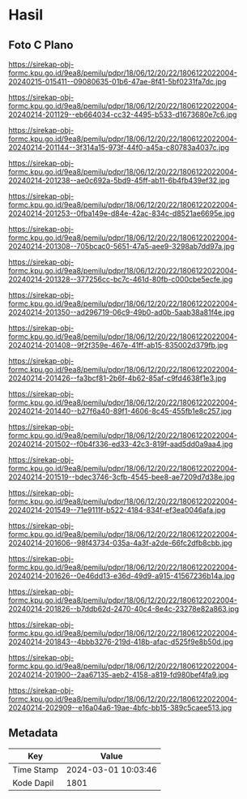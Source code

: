 # Hasil

## Foto C Plano

https://sirekap-obj-formc.kpu.go.id/9ea8/pemilu/pdpr/18/06/12/20/22/1806122022004-20240215-015411--09080635-01b6-47ae-8f41-5bf0231fa7dc.jpg

https://sirekap-obj-formc.kpu.go.id/9ea8/pemilu/pdpr/18/06/12/20/22/1806122022004-20240214-201129--eb664034-cc32-4495-b533-d1673680e7c6.jpg

https://sirekap-obj-formc.kpu.go.id/9ea8/pemilu/pdpr/18/06/12/20/22/1806122022004-20240214-201144--3f314a15-973f-44f0-a45a-c80783a4037c.jpg

https://sirekap-obj-formc.kpu.go.id/9ea8/pemilu/pdpr/18/06/12/20/22/1806122022004-20240214-201238--ae0c692a-5bd9-45ff-ab11-6b4fb439ef32.jpg

https://sirekap-obj-formc.kpu.go.id/9ea8/pemilu/pdpr/18/06/12/20/22/1806122022004-20240214-201253--0fba149e-d84e-42ac-834c-d8521ae6695e.jpg

https://sirekap-obj-formc.kpu.go.id/9ea8/pemilu/pdpr/18/06/12/20/22/1806122022004-20240214-201308--705bcac0-5651-47a5-aee9-3298ab7dd97a.jpg

https://sirekap-obj-formc.kpu.go.id/9ea8/pemilu/pdpr/18/06/12/20/22/1806122022004-20240214-201328--377256cc-bc7c-461d-80fb-c000cbe5ecfe.jpg

https://sirekap-obj-formc.kpu.go.id/9ea8/pemilu/pdpr/18/06/12/20/22/1806122022004-20240214-201350--ad296719-06c9-49b0-ad0b-5aab38a81f4e.jpg

https://sirekap-obj-formc.kpu.go.id/9ea8/pemilu/pdpr/18/06/12/20/22/1806122022004-20240214-201408--9f2f359e-467e-41ff-ab15-835002d379fb.jpg

https://sirekap-obj-formc.kpu.go.id/9ea8/pemilu/pdpr/18/06/12/20/22/1806122022004-20240214-201426--fa3bcf81-2b6f-4b62-85af-c9fd4638f1e3.jpg

https://sirekap-obj-formc.kpu.go.id/9ea8/pemilu/pdpr/18/06/12/20/22/1806122022004-20240214-201440--b27f6a40-89f1-4606-8c45-455fb1e8c257.jpg

https://sirekap-obj-formc.kpu.go.id/9ea8/pemilu/pdpr/18/06/12/20/22/1806122022004-20240214-201502--f0b4f336-ed33-42c3-819f-aad5dd0a9aa4.jpg

https://sirekap-obj-formc.kpu.go.id/9ea8/pemilu/pdpr/18/06/12/20/22/1806122022004-20240214-201519--bdec3746-3cfb-4545-bee8-ae7209d7d38e.jpg

https://sirekap-obj-formc.kpu.go.id/9ea8/pemilu/pdpr/18/06/12/20/22/1806122022004-20240214-201549--71e9111f-b522-4184-834f-ef3ea0046afa.jpg

https://sirekap-obj-formc.kpu.go.id/9ea8/pemilu/pdpr/18/06/12/20/22/1806122022004-20240214-201606--98f43734-035a-4a3f-a2de-66fc2dfb8cbb.jpg

https://sirekap-obj-formc.kpu.go.id/9ea8/pemilu/pdpr/18/06/12/20/22/1806122022004-20240214-201626--0e46dd13-e36d-49d9-a915-41567236b14a.jpg

https://sirekap-obj-formc.kpu.go.id/9ea8/pemilu/pdpr/18/06/12/20/22/1806122022004-20240214-201826--b7ddb62d-2470-40c4-8e4c-23278e82a863.jpg

https://sirekap-obj-formc.kpu.go.id/9ea8/pemilu/pdpr/18/06/12/20/22/1806122022004-20240214-201843--4bbb3276-219d-418b-afac-d525f9e8b50d.jpg

https://sirekap-obj-formc.kpu.go.id/9ea8/pemilu/pdpr/18/06/12/20/22/1806122022004-20240214-201900--2aa67135-aeb2-4158-a819-fd980bef4fa9.jpg

https://sirekap-obj-formc.kpu.go.id/9ea8/pemilu/pdpr/18/06/12/20/22/1806122022004-20240214-202909--e16a04a6-19ae-4bfc-bb15-389c5caee513.jpg


## Metadata

| Key        | Value               |
| ---------- | ------------------- |
| Time Stamp | 2024-03-01 10:03:46 |
| Kode Dapil | 1801                |



